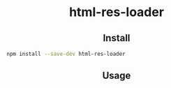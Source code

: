 <h1 align="center">html-res-loader</h1>

<h2 align="center">Install</h2>

```bash
npm install --save-dev html-res-loader
```

<h2 align="center">Usage</h2>